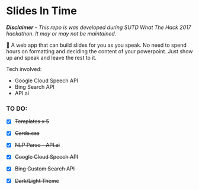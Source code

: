 # Slides In Time
***Disclaimer*** *- This repo is was developed during SUTD What The Hack 2017 hackathon. It may or may not be maintained.*   

🎤 A web app that can build slides for you as you speak. No need to spend hours on formatting and deciding the content of your powerpoint. Just show up and speak and leave the rest to it.

Tech involved: 
- Google Cloud Speech API
- Bing Search API
- API.ai

### TO DO:
* [x] ~~Templates x 5~~
* [x] ~~Cards.css~~
* [x] ~~NLP Parse - API.ai~~
* [x] ~~Google Cloud Speech API~~
* [x] ~~Bing Custom Search API~~
* [x] ~~Dark/Light Theme~~

